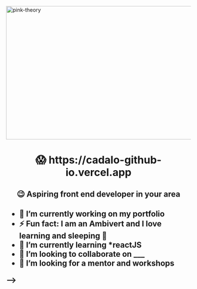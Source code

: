 <img align = "center" alt="pink-theory" width = "1000" height = "365" src = "https://user-images.githubusercontent.com/82696971/218398690-641ccc4c-75da-4801-a57a-870c04d49142.gif">

   
<H1 align = "center"> 😱 https://cadalo-github-io.vercel.app </H1> 
<H2 align = "center">  😉 Aspiring front end developer in your area <h2>

- 🔭 I’m currently working on my portfolio
- ⚡ Fun fact: I am an Ambivert and I love learning and sleeping 🤠
- 🌱 I’m currently learning *reactJS
- 👯 I’m looking to collaborate on ___
- 🤔 I’m looking for a mentor and workshops

-->
